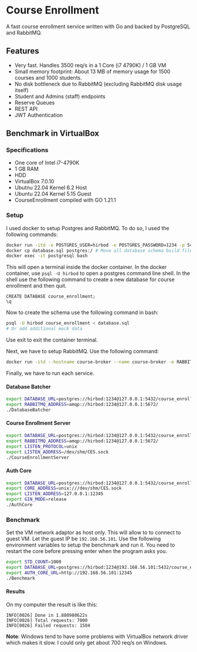 # Course Enrollment

A fast course enrollment service written with Go and backed by PostgreSQL and RabbitMQ.

## Features

* Very fast. Handles 3500 req/s in a 1 Core (i7 4790K) / 1 GB VM
* Small memory footprint: About 13 MB of memory usage for 1500 courses and 1000 students.
* No disk bottleneck due to RabbitMQ (excluding RabbitMQ disk usage itself)
* Student and Admins (staff) endpoints
* Reserve Queues
* REST API
* JWT Authentication

## Benchmark in VirtualBox

### Specifications

* One core of Intel i7-4790K
* 1 GB RAM
* HDD
* VirtualBox 7.0.10
* Ubutnu 22.04 Kernel 6.2 Host
* Ubuntu 22.04 Kernel 5.15 Guest
* CourseEnrollment compiled with GO 1.21.1

### Setup

I used docker to setup Postgres and RabbitMQ. To do so, I used the following commands:

```bash
docker run -itd -e POSTGRES_USER=hirbod -e POSTGRES_PASSWORD=1234 -p 5432:5432 -v ~/data:/var/lib/postgresql/data --name postgresql postgres
docker cp database.sql postgres:/ # Move all database schema build files to data folder
docker exec -it postgresql bash
```

This will open a terminal inside the docker container. In the docker container, use `psql -U hirbod` to open a postgres
command line shell. In the shell use the following command to create a new database for course enrollment and then quit.

```postgresql
CREATE DATABASE course_enrollment;
\q
```

Now to create the schema use the following command in bash:

```bash
psql -U hirbod course_enrollment < database.sql
# Or add additional mock data
```

Use exit to exit the container terminal.

Next, we have to setup RabbitMQ. Use the following command:

```bash
docker run -itd --hostname course-broker --name course-broker -e RABBITMQ_DEFAULT_USER=hirbod -e RABBITMQ_DEFAULT_PASS=1234 -p 5672:5672 -v ~/rabbitmq:/var/lib/rabbitmq rabbitmq:3
```

Finally, we have to run each service.

#### Database Batcher

```bash
export DATABASE_URL=postgres://hirbod:1234@127.0.0.1:5432/course_enrollment
export RABBITMQ_ADDRESS=amqp://hirbod:1234@127.0.0.1:5672/
./DatabaseBatcher
```

#### Course Enrollment Server

```bash
export DATABASE_URL=postgres://hirbod:1234@127.0.0.1:5432/course_enrollment
export RABBITMQ_ADDRESS=amqp://hirbod:1234@127.0.0.1:5672/
export LISTEN_PROTOCOL=unix
export LISTEN_ADDRESS=/dev/shm/CES.sock
./CourseEnrollmentServer
```

#### Auth Core

```bash
export DATABASE_URL=postgres://hirbod:1234@127.0.0.1:5432/course_enrollment
export CORE_ADDRESS=unix:///dev/shm/CES.sock
export LISTEN_ADDRESS=127.0.0.1:12345
export GIN_MODE=release
./AuthCore
```

### Benchmark

Set the VM network adaptor as host only. This will allow to to connect to guest VM. Let the guest IP
be `192.168.56.101`. Use the following environment variables to setup the benchmark and run it. You need to restart the
core before pressing enter when the program asks you.

```bash
export STD_COUNT=1000
export DATABASE_URL=postgres://hirbod:1234@192.168.56.101:5432/course_enrollment
export AUTH_CORE_URL=http://192.168.56.101:12345
./Benchmark
```

#### Results

On my computer the result is like this:

```
INFO[0026] Done in 1.880980622s                         
INFO[0026] Total requests: 7000                         
INFO[0026] Failed requests: 1504
```

**Note**: Windows tend to have some problems with VirtualBox network driver which makes it slow. I could only get about
700 req/s on Windows.